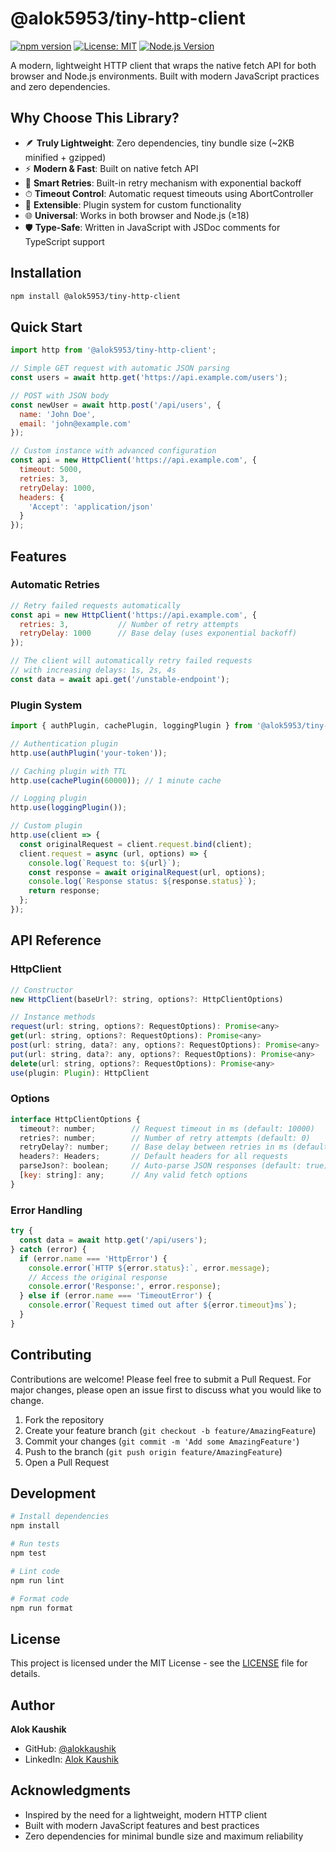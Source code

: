 # @alok5953/tiny-http-client

[![npm version](https://img.shields.io/npm/v/@alok5953/tiny-http-client.svg)](https://www.npmjs.com/package/@alok5953/tiny-http-client)
[![License: MIT](https://img.shields.io/badge/License-MIT-yellow.svg)](https://opensource.org/licenses/MIT)
[![Node.js Version](https://img.shields.io/node/v/@alok5953/tiny-http-client.svg)](https://nodejs.org)

A modern, lightweight HTTP client that wraps the native fetch API for both browser and Node.js environments. Built with modern JavaScript practices and zero dependencies.

## Why Choose This Library?

- 🪶 **Truly Lightweight**: Zero dependencies, tiny bundle size (~2KB minified + gzipped)
- ⚡️ **Modern & Fast**: Built on native fetch API
- 🔄 **Smart Retries**: Built-in retry mechanism with exponential backoff
- ⏱ **Timeout Control**: Automatic request timeouts using AbortController
- 🔌 **Extensible**: Plugin system for custom functionality
- 🌐 **Universal**: Works in both browser and Node.js (≥18)
- 🛡️ **Type-Safe**: Written in JavaScript with JSDoc comments for TypeScript support

## Installation

```bash
npm install @alok5953/tiny-http-client
```

## Quick Start

```javascript
import http from '@alok5953/tiny-http-client';

// Simple GET request with automatic JSON parsing
const users = await http.get('https://api.example.com/users');

// POST with JSON body
const newUser = await http.post('/api/users', {
  name: 'John Doe',
  email: 'john@example.com'
});

// Custom instance with advanced configuration
const api = new HttpClient('https://api.example.com', {
  timeout: 5000,
  retries: 3,
  retryDelay: 1000,
  headers: {
    'Accept': 'application/json'
  }
});
```

## Features

### Automatic Retries

```javascript
// Retry failed requests automatically
const api = new HttpClient('https://api.example.com', {
  retries: 3,           // Number of retry attempts
  retryDelay: 1000      // Base delay (uses exponential backoff)
});

// The client will automatically retry failed requests
// with increasing delays: 1s, 2s, 4s
const data = await api.get('/unstable-endpoint');
```

### Plugin System

```javascript
import { authPlugin, cachePlugin, loggingPlugin } from '@alok5953/tiny-http-client/plugins';

// Authentication plugin
http.use(authPlugin('your-token'));

// Caching plugin with TTL
http.use(cachePlugin(60000)); // 1 minute cache

// Logging plugin
http.use(loggingPlugin());

// Custom plugin
http.use(client => {
  const originalRequest = client.request.bind(client);
  client.request = async (url, options) => {
    console.log(`Request to: ${url}`);
    const response = await originalRequest(url, options);
    console.log(`Response status: ${response.status}`);
    return response;
  };
});
```

## API Reference

### HttpClient

```javascript
// Constructor
new HttpClient(baseUrl?: string, options?: HttpClientOptions)

// Instance methods
request(url: string, options?: RequestOptions): Promise<any>
get(url: string, options?: RequestOptions): Promise<any>
post(url: string, data?: any, options?: RequestOptions): Promise<any>
put(url: string, data?: any, options?: RequestOptions): Promise<any>
delete(url: string, options?: RequestOptions): Promise<any>
use(plugin: Plugin): HttpClient
```

### Options

```javascript
interface HttpClientOptions {
  timeout?: number;        // Request timeout in ms (default: 10000)
  retries?: number;        // Number of retry attempts (default: 0)
  retryDelay?: number;     // Base delay between retries in ms (default: 1000)
  headers?: Headers;       // Default headers for all requests
  parseJson?: boolean;     // Auto-parse JSON responses (default: true)
  [key: string]: any;      // Any valid fetch options
}
```

### Error Handling

```javascript
try {
  const data = await http.get('/api/users');
} catch (error) {
  if (error.name === 'HttpError') {
    console.error(`HTTP ${error.status}:`, error.message);
    // Access the original response
    console.error('Response:', error.response);
  } else if (error.name === 'TimeoutError') {
    console.error(`Request timed out after ${error.timeout}ms`);
  }
}
```

## Contributing

Contributions are welcome! Please feel free to submit a Pull Request. For major changes, please open an issue first to discuss what you would like to change.

1. Fork the repository
2. Create your feature branch (`git checkout -b feature/AmazingFeature`)
3. Commit your changes (`git commit -m 'Add some AmazingFeature'`)
4. Push to the branch (`git push origin feature/AmazingFeature`)
5. Open a Pull Request

## Development

```bash
# Install dependencies
npm install

# Run tests
npm test

# Lint code
npm run lint

# Format code
npm run format
```

## License

This project is licensed under the MIT License - see the [LICENSE](LICENSE) file for details.

## Author

**Alok Kaushik**

- GitHub: [@alokkaushik](https://github.com/alokkaushik)
- LinkedIn: [Alok Kaushik](https://www.linkedin.com/in/alok-kaushik-b67128267/)

## Acknowledgments

- Inspired by the need for a lightweight, modern HTTP client
- Built with modern JavaScript features and best practices
- Zero dependencies for minimal bundle size and maximum reliability
